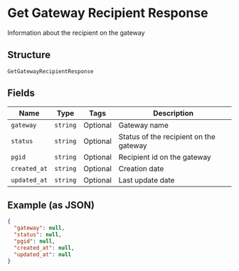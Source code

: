 
# Get Gateway Recipient Response

Information about the recipient on the gateway

## Structure

`GetGatewayRecipientResponse`

## Fields

| Name | Type | Tags | Description |
|  --- | --- | --- | --- |
| `gateway` | `string` | Optional | Gateway name |
| `status` | `string` | Optional | Status of the recipient on the gateway |
| `pgid` | `string` | Optional | Recipient id on the gateway |
| `created_at` | `string` | Optional | Creation date |
| `updated_at` | `string` | Optional | Last update date |

## Example (as JSON)

```json
{
  "gateway": null,
  "status": null,
  "pgid": null,
  "created_at": null,
  "updated_at": null
}
```


